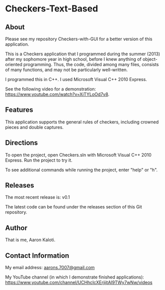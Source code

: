 # Checkers-Text-Based


About
-----

Please see my repository Checkers-with-GUI for a better version of this application.

This is a Checkers application that I programmed during the summer (2013) after my sophomore year in high school, before I knew anything of object-oriented programming. Thus, the code, divided among many files, consists of many functions, and may not be particularly well-written.

I programmed this in C++. I used Microsoft Visual C++ 2010 Express.

See the following video for a demonstration: https://www.youtube.com/watch?v=XiTYLoOd7v8. 


Features
--------

This application supports the general rules of checkers, including crowned pieces and double captures.


Directions
----------

To open the project, open Checkers.sln with Microsoft Visual C++ 2010 Express. Run the project to try it.

To see additional commands while running the project, enter "help" or "h".


Releases
--------

The most recent release is: v0.1

The latest code can be found under the releases section of this Git repository.


Author
------

That is me, Aaron Kaloti.


Contact Information
-------------------

My email address: aarons.7007@gmail.com

My YouTube channel (in which I demonstrate finished applications): https://www.youtube.com/channel/UCHhcIcXErjijtAI9TWy7wNw/videos 
